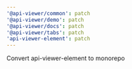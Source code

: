 ```yaml
---
'@api-viewer/common': patch
'@api-viewer/demo': patch
'@api-viewer/docs': patch
'@api-viewer/tabs': patch
'api-viewer-element': patch
---
```


Convert api-viewer-element to monorepo

